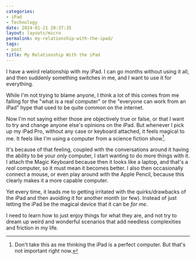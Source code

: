 ```yaml
---
categories:
- iPad
- Technology
date: 2024-01-21 20:37:35
layout: layouts/micro
permalink: my-relationship-with-the-ipad/
tags:
- post
title: My Relationship With the iPad
---
```


I have a weird relationship with my iPad. I can go months without using it all,
and then suddenly something switches in me, and I want to use it for everything.

While I'm not trying to blame anyone, I think a lot of this comes from me
falling for the "what is a real computer" or the "everyone can work from an
iPad" hype that used to be quite common on the internet.

Now I'm not saying either those are objectively true or false, or that I want to try and change anyone else's opinions on the iPad. But whenever I pick up my iPad Pro, without any case or keyboard attached, it feels magical to me. It feels like I'm using a computer from a science fiction show[^1]. 

It's because of that feeling, coupled with the conversations around it having the ability to be your *only* computer, I start wanting to do more things with it. I attach the Magic Keyboard because then it looks like a laptop, and that's a *real* computer, so it must mean it becomes better. I also then occasionally connect a mouse, or even play around with the Apple Pencil, because this clearly makes it a more capable computer.

Yet every time, it leads me to getting irritated with the quirks/drawbacks of
the iPad and then avoiding it for another month (or few). Instead of just
letting the iPad be the magical device that it can be *for me*.

I need to learn how to just enjoy things for what they are, and not try to dream
up weird and wonderful scenarios that add needless complexities and friction in
my life.

[^1]: Don't take this as me thinking the iPad is a perfect computer. But that's
    not important right now.